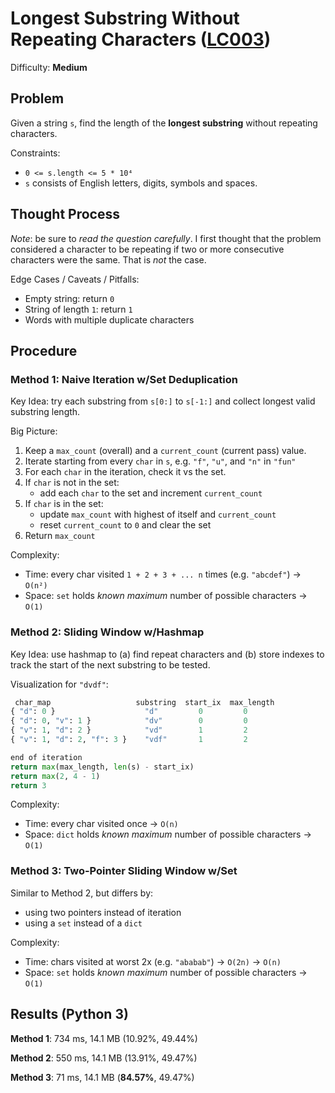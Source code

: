 # Longest Substring Without Repeating Characters ([LC003](https://leetcode.com/problems/longest-substring-without-repeating-characters/))
Difficulty: **Medium**

## Problem

Given a string `s`, find the length of the **longest substring** without repeating characters.

Constraints:
- `0 <= s.length <= 5 * 10⁴`
- `s` consists of English letters, digits, symbols and spaces.

## Thought Process

*Note*: be sure to *read the question carefully*. I first thought that the problem considered a character to be repeating if two or more consecutive characters were the same.  That is *not* the case.

Edge Cases / Caveats / Pitfalls:
- Empty string: return `0`
- String of length `1`: return `1`
- Words with multiple duplicate characters

## Procedure

### Method 1: Naive Iteration w/Set Deduplication

Key Idea: try each substring from `s[0:]` to `s[-1:]` and collect longest valid substring length.

Big Picture:
1. Keep a `max_count` (overall) and a `current_count` (current pass) value.
2. Iterate starting from every `char` in `s`, e.g. `"f"`, `"u"`, and `"n"` in `"fun"`
3. For each `char` in the iteration, check it vs the set.
4. If `char` is not in the set:
    - add each `char` to the set and increment `current_count`
5. If `char` is in the set:
    - update `max_count` with highest of itself and `current_count`
    - reset `current_count` to `0` and clear the set
6. Return `max_count`

Complexity:
- Time: every char visited `1 + 2 + 3 + ... n` times (e.g. `"abcdef"`) -> `O(n²)`
- Space: `set` holds *known maximum* number of possible characters -> `O(1)`

### Method 2: Sliding Window w/Hashmap

Key Idea: use hashmap to (a) find repeat characters and (b) store indexes to track the start of the next substring to be tested.

Visualization for `"dvdf"`:
```python
 char_map                   substring  start_ix  max_length
{ "d": 0 }                    "d"         0         0
{ "d": 0, "v": 1 }            "dv"        0         0
{ "v": 1, "d": 2 }            "vd"        1         2
{ "v": 1, "d": 2, "f": 3 }    "vdf"       1         2

end of iteration
return max(max_length, len(s) - start_ix)
return max(2, 4 - 1)
return 3
```

Complexity:
- Time: every char visited once -> `O(n)`
- Space: `dict` holds *known maximum* number of possible characters -> `O(1)`

### Method 3: Two-Pointer Sliding Window w/Set

Similar to Method 2, but differs by:
- using two pointers instead of iteration
- using a `set` instead of a `dict`

Complexity:
- Time: chars visited at worst 2x (e.g. `"ababab"`) -> `O(2n)` -> `O(n)`
- Space: `set` holds *known maximum* number of possible characters -> `O(1)`

## Results (Python 3)

**Method 1**: 734 ms, 14.1 MB (10.92%, 49.44%)

**Method 2**: 550 ms, 14.1 MB (13.91%, 49.47%)

**Method 3**: 71 ms, 14.1 MB (**84.57%**, 49.47%)
